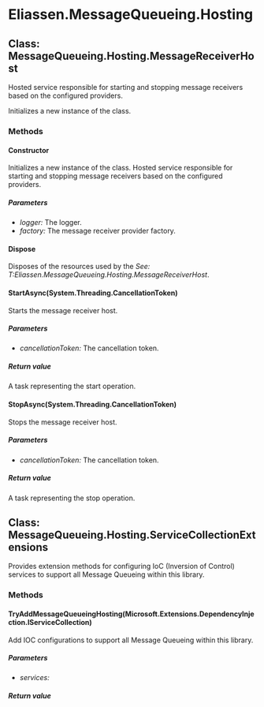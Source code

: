 ﻿# Eliassen.MessageQueueing.Hosting


## Class: MessageQueueing.Hosting.MessageReceiverHost
Hosted service responsible for starting and stopping message receivers based on the configured providers. 

Initializes a new instance of the class.
### Methods


#### Constructor
Initializes a new instance of the class.
Hosted service responsible for starting and stopping message receivers based on the configured providers. 


##### Parameters
* *logger:* The logger.
* *factory:* The message receiver provider factory.




#### Dispose
Disposes of the resources used by the 
 *See: T:Eliassen.MessageQueueing.Hosting.MessageReceiverHost*. 


#### StartAsync(System.Threading.CancellationToken)
Starts the message receiver host. 


##### Parameters
* *cancellationToken:* The cancellation token.




##### Return value
A task representing the start operation.



#### StopAsync(System.Threading.CancellationToken)
Stops the message receiver host. 


##### Parameters
* *cancellationToken:* The cancellation token.




##### Return value
A task representing the stop operation.



## Class: MessageQueueing.Hosting.ServiceCollectionExtensions
Provides extension methods for configuring IoC (Inversion of Control) services to support all Message Queueing within this library. 

### Methods


#### TryAddMessageQueueingHosting(Microsoft.Extensions.DependencyInjection.IServiceCollection)
Add IOC configurations to support all Message Queueing within this library. 


##### Parameters
* *services:* 




##### Return value


